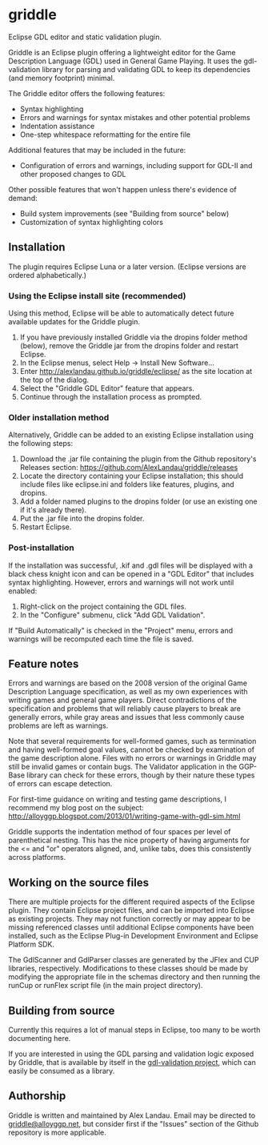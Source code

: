# griddle
Eclipse GDL editor and static validation plugin.

Griddle is an Eclipse plugin offering a lightweight editor for the Game Description Language (GDL) used in General Game Playing. It uses the gdl-validation library for parsing and validating GDL to keep its dependencies (and memory footprint) minimal.

The Griddle editor offers the following features:

- Syntax highlighting
- Errors and warnings for syntax mistakes and other potential problems
- Indentation assistance
- One-step whitespace reformatting for the entire file

Additional features that may be included in the future:

- Configuration of errors and warnings, including support for GDL-II and other proposed changes to GDL

Other possible features that won't happen unless there's evidence of demand:

- Build system improvements (see "Building from source" below)
- Customization of syntax highlighting colors

Installation
------------

The plugin requires Eclipse Luna or a later version. (Eclipse versions are ordered alphabetically.)

### Using the Eclipse install site (recommended)

Using this method, Eclipse will be able to automatically detect future available updates for the Griddle plugin.

1. If you have previously installed Griddle via the dropins folder method (below), remove the Griddle jar from the dropins folder and restart Eclipse.
2. In the Eclipse menus, select Help -> Install New Software...
3. Enter http://alexlandau.github.io/griddle/eclipse/ as the site location at the top of the dialog.
4. Select the "Griddle GDL Editor" feature that appears.
5. Continue through the installation process as prompted.

### Older installation method

Alternatively, Griddle can be added to an existing Eclipse installation using the following steps:

1. Download the .jar file containing the plugin from the Github repository's Releases section: https://github.com/AlexLandau/griddle/releases
2. Locate the directory containing your Eclipse installation; this should include files like eclipse.ini and folders like features, plugins, and dropins.
3. Add a folder named plugins to the dropins folder (or use an existing one if it's already there).
4. Put the .jar file into the dropins folder.
5. Restart Eclipse.

### Post-installation

If the installation was successful, .kif and .gdl files will be displayed with a black chess knight icon and can be opened in a "GDL Editor" that includes syntax highlighting. However, errors and warnings will not work until enabled:

1. Right-click on the project containing the GDL files.
2. In the "Configure" submenu, click "Add GDL Validation".

If "Build Automatically" is checked in the "Project" menu, errors and warnings will be recomputed each time the file is saved.

Feature notes
-------------

Errors and warnings are based on the 2008 version of the original Game Description Language specification, as well as my own experiences with writing games and general game players. Direct contradictions of the specification and problems that will reliably cause players to break are generally errors, while gray areas and issues that less commonly cause problems are left as warnings.

Note that several requirements for well-formed games, such as termination and having well-formed goal values, cannot be checked by examination of the game description alone. Files with no errors or warnings in Griddle may still be invalid games or contain bugs. The Validator application in the GGP-Base library can check for these errors, though by their nature these types of errors can escape detection.

For first-time guidance on writing and testing game descriptions, I recommend my blog post on the subject: http://alloyggp.blogspot.com/2013/01/writing-game-with-gdl-sim.html

Griddle supports the indentation method of four spaces per level of parenthetical nesting. This has the nice property of having arguments for the <= and "or" operators aligned, and, unlike tabs, does this consistently across platforms.

Working on the source files
---------------------------

There are multiple projects for the different required aspects of the Eclipse plugin. They contain Eclipse project files, and can be imported into Eclipse as existing projects. They may not function correctly or may appear to be missing referenced classes until additional Eclipse components have been installed, such as the Eclipse Plug-in Development Environment and Eclipse Platform SDK.

The GdlScanner and GdlParser classes are generated by the JFlex and CUP libraries, respectively. Modifications to these classes should be made by modifying the appropriate file in the schemas directory and then running the runCup or runFlex script file (in the main project directory).

Building from source
--------------------

Currently this requires a lot of manual steps in Eclipse, too many to be worth documenting here.

If you are interested in using the GDL parsing and validation logic exposed by Griddle, that is available by itself in the [gdl-validation project](https://github.com/AlexLandau/gdl-validation), which can easily be consumed as a library.

Authorship
----------

Griddle is written and maintained by Alex Landau. Email may be directed to griddle@alloyggp.net, but consider first if the "Issues" section of the Github repository is more applicable.
